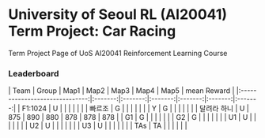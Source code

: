 # University of Seoul RL (AI20041) Term Project: Car Racing

Term Project Page of UoS AI20041 Reinforcement Learning Course
 
### Leaderboard

|         Team                   |  Group  |  Map1  |  Map2  |   Map3  |  Map4  |  Map5  | mean Reward |
|:------------------------------:|:-------:|:-------:|:-------:|:-------:|:-------:|:-------:|
|             F1:1024              |    U    |         |          |          |          |          |
|             빠르조              |    G    |          |          |          |          |          |
|             Y              |    G    |          |          |          |          |          |
|             달려라 하니              |    U    |  875  |  890   |  880  |  878  |  878   |   878  |
|             G1              |    G    |          |          |          |          |          |
|             G2              |    G    |          |          |          |          |          |
|             U1              |    U    |          |          |          |          |          |
|           U2              |    U    |          |          |          |          |          |
|            U3             |    U    |          |          |          |          |          |
|            TAs                 |   TA    |          |          |          |          |          |
